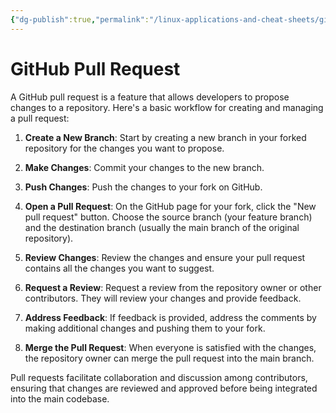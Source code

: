```yaml
---
{"dg-publish":true,"permalink":"/linux-applications-and-cheat-sheets/git/github-pull-request/","tags":["git","github","pull","howto"]}
---
```


# GitHub Pull Request

A GitHub pull request is a feature that allows developers to propose changes to a repository. Here's a basic workflow for creating and managing a pull request:

1. **Create a New Branch**: Start by creating a new branch in your forked repository for the changes you want to propose.
    
2. **Make Changes**: Commit your changes to the new branch.
    
3. **Push Changes**: Push the changes to your fork on GitHub.
    
4. **Open a Pull Request**: On the GitHub page for your fork, click the "New pull request" button. Choose the source branch (your feature branch) and the destination branch (usually the main branch of the original repository).
    
5. **Review Changes**: Review the changes and ensure your pull request contains all the changes you want to suggest.
    
6. **Request a Review**: Request a review from the repository owner or other contributors. They will review your changes and provide feedback.
    
7. **Address Feedback**: If feedback is provided, address the comments by making additional changes and pushing them to your fork.
    
8. **Merge the Pull Request**: When everyone is satisfied with the changes, the repository owner can merge the pull request into the main branch.
    

Pull requests facilitate collaboration and discussion among contributors, ensuring that changes are reviewed and approved before being integrated into the main codebase.